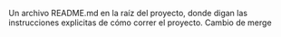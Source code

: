Un archivo README.md en la raíz del proyecto, donde digan las instrucciones explicitas de cómo correr el proyecto.
Cambio de merge